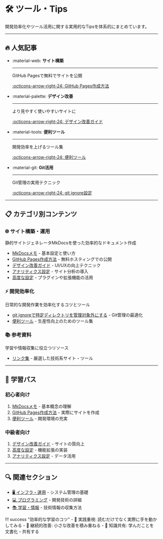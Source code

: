 # 🛠️ ツール・Tips

開発効率化やツール活用に関する実用的なTipsを体系的にまとめています。

---

## 🔥 人気記事

<div class="grid cards" markdown>

-   :material-web: **サイト構築**

    ---

    GitHub Pagesで無料でサイトを公開

    [:octicons-arrow-right-24: GitHub Pages作成方法](Mkdocs/mkdocsを使ったGitHubPages.md)

-   :material-palette: **デザイン改善**

    ---

    より見やすく使いやすいサイトに

    [:octicons-arrow-right-24: デザイン改善ガイド](Mkdocs/デザイン改善ガイド.md)

-   :material-tools: **便利ツール**

    ---

    開発効率を上げるツール集

    [:octicons-arrow-right-24: 便利ツール](便利ツール.md)

-   :material-git: **Git活用**

    ---

    Git管理の実用テクニック

    [:octicons-arrow-right-24: git ignore設定](git%20ignoreで特定ディレクトリを管理対象外にする.md)

</div>

---

## 📋 カテゴリ別コンテンツ

### 🌐 サイト構築・運用
静的サイトジェネレータMkDocsを使った効率的なドキュメント作成

- [MkDocsメモ](Mkdocs/mkdocsメモ.md) - 基本設定と使い方
- [GitHub Pages作成方法](Mkdocs/mkdocsを使ったGitHubPages.md) - 無料ホスティングでの公開
- [デザイン改善ガイド](Mkdocs/デザイン改善ガイド.md) - UI/UXの向上テクニック
- [アナリティクス設定](Mkdocs/アナリティクス設定.md) - サイト分析の導入
- [高度な設定](Mkdocs/高度な設定.md) - プラグインや拡張機能の活用

### ⚡ 開発効率化
日常的な開発作業を効率化するコツとツール

- [git ignoreで特定ディレクトリを管理対象外にする](git%20ignoreで特定ディレクトリを管理対象外にする.md) - Git管理の最適化
- [便利ツール](便利ツール.md) - 生産性向上のためのツール集

### 📚 参考資料
学習や情報収集に役立つリソース

- [リンク集](リンク集.md) - 厳選した技術系サイト・ツール

---

## 🎯 学習パス

### 初心者向け
1. [MkDocsメモ](Mkdocs/mkdocsメモ.md) - 基本概念の理解
2. [GitHub Pages作成方法](Mkdocs/mkdocsを使ったGitHubPages.md) - 実際にサイトを作成
3. [便利ツール](便利ツール.md) - 開発環境の充実

### 中級者向け
1. [デザイン改善ガイド](Mkdocs/デザイン改善ガイド.md) - サイトの質向上
2. [高度な設定](Mkdocs/高度な設定.md) - 機能拡張の実装
3. [アナリティクス設定](Mkdocs/アナリティクス設定.md) - データ活用

---

## 🔍 関連セクション

- [🖥️ インフラ・運用](../Infrastructure/index.md) - システム管理の基礎
- [💻 プログラミング](../Programming/index.md) - 開発技術の詳細
- [📚 学習・情報](../Info/index.md) - 技術情報の収集方法

!!! success "効率的な学習のコツ"
    - 📝 実践重視: 読むだけでなく実際に手を動かしてみる
    - 🔄 継続的改善: 小さな改善を積み重ねる
    - 🤝 知識共有: 学んだことを文書化・共有する